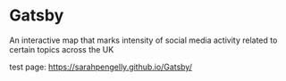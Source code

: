 # Gatsby
An interactive map that marks intensity of social media activity related to certain topics across the UK

test page: https://sarahpengelly.github.io/Gatsby/
